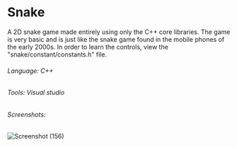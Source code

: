 # Snake
A 2D snake game made entirely using only the C++ core libraries. The game is very basic and is just like the snake game found in the mobile phones of the early 2000s. 
In order to learn the controls, view the "snake/constant/constants.h" file.

###### Language: C++

###### Tools: Visual studio

###### Screenshots:
![Screenshot (156)](https://user-images.githubusercontent.com/19874814/235456305-688cfca9-89f3-468b-9325-27b709522efa.png)
